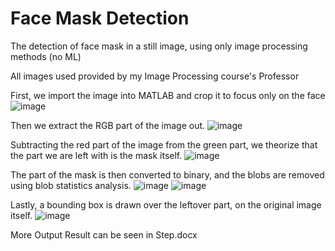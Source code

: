 # Face Mask Detection
The detection of face mask in a still image, using only image processing methods (no ML)

All images used provided by my Image Processing course's Professor

First, we import the image into MATLAB and crop it to focus only on the face
![image](https://user-images.githubusercontent.com/68658710/128357335-c61885b2-1a3e-4da9-958b-e4258e586e16.png)

Then we extract the RGB part of the image out.
![image](https://user-images.githubusercontent.com/68658710/128357396-959a16a8-ebb4-4eed-9acb-59cdebda6e4f.png)

Subtracting the red part of the image from the green part, we theorize that the part we are left with is the mask itself.
![image](https://user-images.githubusercontent.com/68658710/128357448-fbfb1231-12e6-498a-bf46-d29ffc32a536.png)

The part of the mask is then converted to binary, and the blobs are removed using blob statistics analysis.
![image](https://user-images.githubusercontent.com/68658710/128357548-a4b9e91b-0bd8-42e2-b0c3-6ed8771d54de.png)
![image](https://user-images.githubusercontent.com/68658710/128357571-93cfd0fa-95af-47ab-84a5-b61e89ab16c3.png)


Lastly, a bounding box is drawn over the leftover part, on the original image itself.
![image](https://user-images.githubusercontent.com/68658710/128357610-086f27f4-b3fe-4cde-ae02-9173ae89e871.png)

More Output Result can be seen in Step.docx
